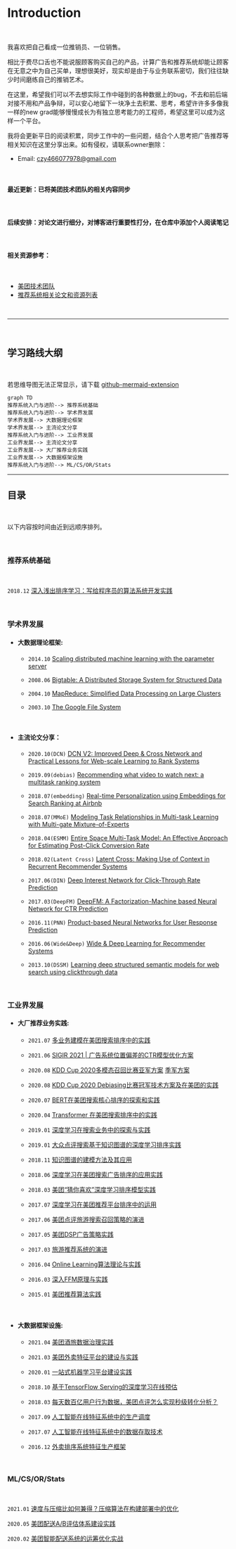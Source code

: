 # Introduction

<br/>

我喜欢把自己看成一位推销员、一位销售。  

相比于费尽口舌也不能说服顾客购买自己的产品，计算广告和推荐系统却能让顾客在无意之中为自己买单，理想很美好，现实却是由于与业务联系密切，我们往往缺少时间磨练自己的推销艺术。


在这里，希望我们可以不去想实际工作中碰到的各种数据上的bug，不去和前后端对接不用和产品争辩，可以安心地留下一块净土去积累、思考，希望许许多多像我一样的new grad能够慢慢成长为有独立思考能力的工程师，希望这里可以成为这样一个平台。

我将会更新平日的阅读积累，同步工作中的一些问题，结合个人思考把广告推荐等相关知识在这里分享出来。如有侵权，请联系owner删除：
* Email: czy466077978@gmail.com

<br/>


#### 最近更新：已将美团技术团队的相关内容同步

<br/>


#### 后续安排：对论文进行细分，对博客进行重要性打分，在仓库中添加个人阅读笔记

<br/>


#### 相关资源参考：
<br/>

* [美团技术团队](https://tech.meituan.com/)
* [推荐系统相关论文和资源列表](https://github.com/wzhe06/Reco-papers)


<br/>

----------------------------
<br/>

## 学习路线大纲
<br/>

若思维导图无法正常显示，请下载 [github-mermaid-extension](https://github.com/BackMarket/github-mermaid-extension#install)


```mermaid
graph TD
推荐系统入门与进阶--> 推荐系统基础
推荐系统入门与进阶--> 学术界发展
学术界发展--> 大数据理论框架
学术界发展--> 主流论文分享
推荐系统入门与进阶--> 工业界发展
工业界发展--> 主流论文分享
工业界发展--> 大厂推荐业务实践
工业界发展--> 大数据框架设施
推荐系统入门与进阶--> ML/CS/OR/Stats
```


---

## 目录

<br/>


以下内容按时间由近到远顺序排列。  

<br/>


### 推荐系统基础 
<br/>

`2018.12`
[深入浅出排序学习：写给程序员的算法系统开发实践](https://tech.meituan.com/2018/12/20/head-in-l2r.html)

<br/>

### 学术界发展

* #### 大数据理论框架:


    + `2014.10`
[Scaling distributed machine learning with the parameter server](https://www.usenix.org/system/files/conference/osdi14/osdi14-paper-li_mu.pdf)

    + `2008.06`
[Bigtable: A Distributed Storage System for Structured Data](https://dl.acm.org/doi/pdf/10.1145/1365815.1365816)

    + `2004.10`
[MapReduce: Simplified Data Processing on Large Clusters](https://static.googleusercontent.com/media/research.google.com/zh-CN//archive/mapreduce-osdi04.pdf)

    + `2003.10`
[The Google File System](https://static.googleusercontent.com/media/research.google.com/zh-CN//archive/gfs-sosp2003.pdf)

<br/>

* #### 主流论文分享：

    + `2020.10(DCN)`
[DCN V2: Improved Deep & Cross Network and Practical Lessons for Web-scale Learning to Rank Systems](https://arxiv.org/abs/2008.13535)

    + `2019.09(debias)`
[Recommending what video to watch next: a multitask ranking system](https://dl.acm.org/doi/10.1145/3298689.3346997)

    + `2018.07(embedding)`
[Real-time Personalization using Embeddings for Search Ranking at Airbnb](https://dl.acm.org/doi/abs/10.1145/3219819.3219885)

    + `2018.07(MMoE)`
[Modeling Task Relationships in Multi-task Learning with Multi-gate Mixture-of-Experts](https://dl.acm.org/doi/10.1145/3219819.3220007)

    + `2018.04(ESMM)`
[Entire Space Multi-Task Model: An Effective Approach for Estimating Post-Click Conversion Rate](https://arxiv.org/abs/1804.07931)

    + `2018.02(Latent Cross)`
[Latent Cross: Making Use of Context in Recurrent Recommender Systems](https://dl.acm.org/doi/10.1145/3159652.3159727)

    + `2017.06(DIN)`
[Deep Interest Network for Click-Through Rate Prediction](https://arxiv.org/abs/1706.06978)

    + `2017.03(DeepFM)`
[DeepFM: A Factorization-Machine based Neural Network for CTR Prediction](https://arxiv.org/abs/1703.04247)

    + `2016.11(PNN)`
[Product-based Neural Networks for User Response Prediction](https://arxiv.org/abs/1611.00144)

    + `2016.06(Wide&Deep)`
[Wide & Deep Learning for Recommender Systems](https://arxiv.org/abs/1606.07792)

    + `2013.10(DSSM)`
[Learning deep structured semantic models for web search using clickthrough data](https://dl.acm.org/doi/abs/10.1145/2505515.2505665?casa_token=B6XvSNuQL8AAAAAA:C0PNjejHEbCoff_wSL7gkMyscdchlOIGqQsYIOHpDF8ewnRvsrFWe4MSipM4ORqVs5w3AbJcVkTmyA)

<br/>


### 工业界发展

* #### 大厂推荐业务实践:


    + `2021.07`
[多业务建模在美团搜索排序中的实践](https://tech.meituan.com/2021/07/08/multi-business-modeling.html)

    + `2021.06`
[SIGIR 2021 | 广告系统位置偏差的CTR模型优化方案](https://tech.meituan.com/2021/06/10/deep-position-wise-interaction-network-for-ctr-prediction.html)

    + `2020.08`
[KDD Cup 2020多模态召回比赛亚军方案](https://tech.meituan.com/2020/09/27/kdd-cup-multimodalities-recall-02.html) [季军方案](https://tech.meituan.com/2020/09/27/kdd-cup-multimodalities-recall-03.html)

    + `2020.08`
[KDD Cup 2020 Debiasing比赛冠军技术方案及在美团的实践](https://tech.meituan.com/2020/07/09/bert-in-meituan-search.html)

    + `2020.07`
[BERT在美团搜索核心排序的探索和实践](https://tech.meituan.com/2020/07/09/bert-in-meituan-search.html)

    + `2020.04`
[Transformer 在美团搜索排序中的实践](https://tech.meituan.com/2020/04/16/transformer-in-meituan.html)

    + `2019.01`
[深度学习在搜索业务中的探索与实践](https://tech.meituan.com/2019/01/10/deep-learning-in-meituan-hotel-search-engine.html)

    + `2019.01`
[大众点评搜索基于知识图谱的深度学习排序实践](https://tech.meituan.com/2019/01/17/dianping-search-deeplearning.html)

    + `2018.11`
[知识图谱的建模方法及其应用](https://tech.meituan.com/2018/11/01/meituan-ai-nlp.html)

    + `2018.06`
[深度学习在美团搜索广告排序的应用实践](https://tech.meituan.com/2018/06/07/searchads-dnn.html)

    + `2018.03`
[美团“猜你喜欢”深度学习排序模型实践](https://tech.meituan.com/2018/03/29/recommend-dnn.html)

    + `2017.07`
[深度学习在美团推荐平台排序中的运用](https://tech.meituan.com/2017/07/28/dl.html)

    + `2017.06`
[美团点评旅游搜索召回策略的演进](https://tech.meituan.com/2017/06/16/travel-search-strategy.html)

    + `2017.05`
[美团DSP广告策略实践](https://tech.meituan.com/2017/05/05/mt-dsp.html)

    + `2017.03`
[旅游推荐系统的演进](https://tech.meituan.com/2017/03/24/travel-recsys.html)

    + `2016.04`
[Online Learning算法理论与实践](https://tech.meituan.com/2016/04/21/online-learning.html)

    + `2016.03`
[深入FFM原理与实践](https://tech.meituan.com/2016/03/03/deep-understanding-of-ffm-principles-and-practices.html)

    + `2015.01`
[美团推荐算法实践](https://tech.meituan.com/2015/01/22/mt-recommend-practice.html)

<br/>

* #### 大数据框架设施:

    + `2021.04`
[美团酒旅数据治理实践](https://tech.meituan.com/2021/04/15/data-governance-in-meituan-jiulv.html)

    + `2021.03`
[美团外卖特征平台的建设与实践](https://tech.meituan.com/2021/03/04/featureplatform-in-mtwaimai.html)

    + `2020.01`
[一站式机器学习平台建设实践](https://tech.meituan.com/2020/01/23/meituan-delivery-machine-learning.html)

    + `2018.10`
[基于TensorFlow Serving的深度学习在线预估](https://tech.meituan.com/2018/10/11/tfserving-improve.html)

    + `2018.03`
[每天数百亿用户行为数据，美团点评怎么实现秒级转化分析？](https://tech.meituan.com/2018/03/20/user-funnel-analysis-design-build.html)

    + `2017.09`
[人工智能在线特征系统中的生产调度](https://tech.meituan.com/2017/09/22/online-feature-system02.html)

    + `2017.07`
[人工智能在线特征系统中的数据存取技术](https://tech.meituan.com/2017/07/06/online-feature-system.html)

    + `2016.12`
[外卖排序系统特征生产框架](https://tech.meituan.com/2016/12/09/feature-pipeline.html)

<br/>

### ML/CS/OR/Stats
<br/>

`2021.01`
[速度与压缩比如何兼得？压缩算法在构建部署中的优化](https://tech.meituan.com/2021/01/07/pack-gzip-zstd-lz4.html)

`2020.05`
[美团配送A/B评估体系建设实践](https://tech.meituan.com/2020/05/28/peisong-a-b-test.html)

`2020.02`
[美团智能配送系统的运筹优化实战](https://tech.meituan.com/2020/02/20/meituan-delivery-operations-research.html)